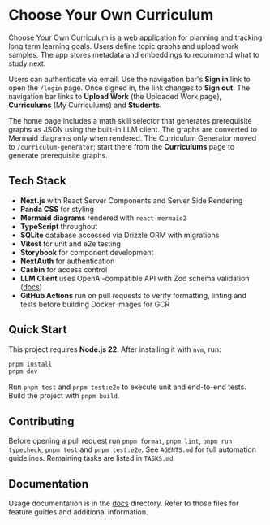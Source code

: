 # Choose Your Own Curriculum

Choose Your Own Curriculum is a web application for planning and tracking long term learning goals. Users define topic graphs and upload work samples. The app stores metadata and embeddings to recommend what to study next.

Users can authenticate via email. Use the navigation bar's **Sign in** link to open the `/login` page. Once signed in, the link changes to **Sign out**. The navigation bar links to **Upload Work** (the Uploaded Work page), **Curriculums** (My Curriculums) and **Students**.

The home page includes a math skill selector that generates prerequisite graphs as JSON using the built-in LLM client. The graphs are converted to Mermaid diagrams only when rendered. The Curriculum Generator moved to `/curriculum-generator`; start there from the **Curriculums** page to generate prerequisite graphs.

## Tech Stack

- **Next.js** with React Server Components and Server Side Rendering
- **Panda CSS** for styling
- **Mermaid diagrams** rendered with `react-mermaid2`
- **TypeScript** throughout
- **SQLite** database accessed via Drizzle ORM with migrations
- **Vitest** for unit and e2e testing
- **Storybook** for component development
- **NextAuth** for authentication
- **Casbin** for access control
- **LLM Client** uses OpenAI-compatible API with Zod schema validation ([docs](app/src/llm/README.md))
- **GitHub Actions** run on pull requests to verify formatting, linting and tests before building Docker images for GCR

## Quick Start

This project requires **Node.js 22**. After installing it with `nvm`, run:

```bash
pnpm install
pnpm dev
```

Run `pnpm test` and `pnpm test:e2e` to execute unit and end-to-end tests. Build the project with `pnpm build`.

## Contributing

Before opening a pull request run `pnpm format`, `pnpm lint`, `pnpm run typecheck`, `pnpm test` and `pnpm test:e2e`. See `AGENTS.md` for full automation guidelines. Remaining tasks are listed in `TASKS.md`.

## Documentation

Usage documentation is in the [docs](docs/) directory. Refer to those files for feature guides and additional information.
